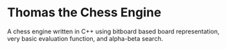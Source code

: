# Thomas the Chess Engine
A chess engine written in C++ using bitboard based board representation, very basic evaluation function, and alpha-beta search.
